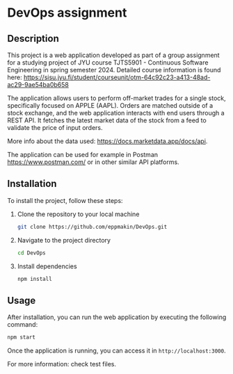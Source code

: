 # DevOps assignment

## Description

This project is a web application developed as part of a group assignment for a studying project of JYU course TJTS5901 - Continuous Software Engineering in spring semester 2024.
Detailed course information is found here: https://sisu.jyu.fi/student/courseunit/otm-64c92c23-a413-48ad-ac29-9ae54ba0b658

The application allows users to perform off-market trades for a single stock, specifically focused on APPLE (AAPL). Orders are matched outside of a stock exchange, and the web application interacts with end users through a REST API. It fetches the latest market data of the stock from a feed to validate the price of input orders.

More info about the data used: https://docs.marketdata.app/docs/api.

The application can be used for example in Postman https://www.postman.com/ or in other similar API platforms.


## Installation

To install the project, follow these steps:
1. Clone the repository to your local machine
   ```bash
   git clone https://github.com/eppmakin/DevOps.git
2. Navigate to the project directory
   ```bash
   cd DevOps
3. Install dependencies
   ```bash
   npm install

## Usage

After installation, you can run the web application by executing the following command:
```bash
npm start
```


Once the application is running, you can access it in `http://localhost:3000`.

For more information: check test files.
